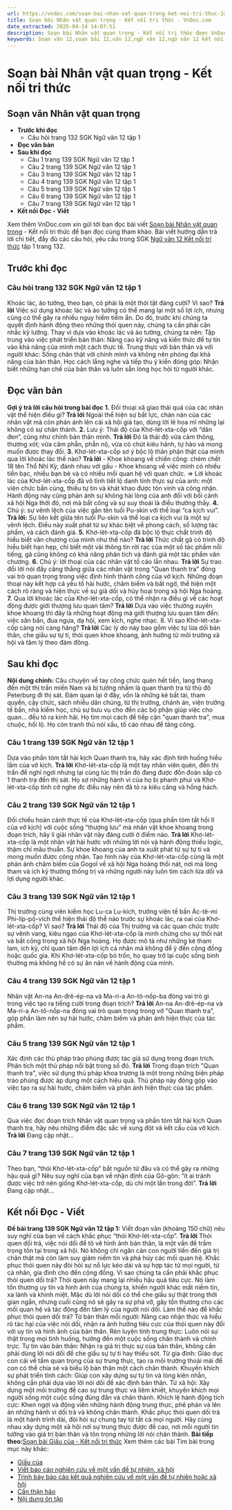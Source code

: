 ```yaml
---
url: https://vndoc.com/soan-bai-nhan-vat-quan-trong-ket-noi-tri-thuc-322081
title: Soạn bài Nhân vật quan trọng - Kết nối tri thức - VnDoc.com
date_extracted: 2025-04-14 14:07:51
description: Soạn bài Nhân vật quan trọng - Kết nối tri thức được VnDoc.com sưu tầm và xin gửi tới bạn đọc cùng tham khảo.
keywords: Soạn văn 12,soạn bài 12,văn 12,ngữ văn 12,ngữ văn 12 kết nối tri thức,soạn ngữ văn 12,giải ngữ văn 12,soạn văn 12 kết nối tri thức,soạn văn 12 kết nối tri thức ngắn nhất,văn 12 kết nối tri thức,soạn văn 12 tập 1 trang 132 Kết nối tri thức,Soạn bài Nhân vật quan trọng Kết nối tri thức,Soạn bài Nhân vật quan trọng,Soạn bài Nhân vật quan trọng ngắn nhất,Soạn văn Nhân vật quan trọng,Nhân vật quan trọng,soạn văn 12 tập 1 trang 132
---
```


# Soạn bài Nhân vật quan trọng - Kết nối tri thức
## Soạn văn Nhân vật quan trọng
  * **Trước khi đọc**
    * Câu hỏi trang 132 SGK Ngữ văn 12 tập 1
  * **Đọc văn bản**
  * **Sau khi đọc**
    * Câu 1 trang 139 SGK Ngữ văn 12 tập 1
    * Câu 2 trang 139 SGK Ngữ văn 12 tập 1
    * Câu 3 trang 139 SGK Ngữ văn 12 tập 1
    * Câu 4 trang 139 SGK Ngữ văn 12 tập 1
    * Câu 5 trang 139 SGK Ngữ văn 12 tập 1
    * Câu 6 trang 139 SGK Ngữ văn 12 tập 1
    * Câu 7 trang 139 SGK Ngữ văn 12 tập 1
  * **Kết nối Đọc - Viết**

Xem thêm
VnDoc.com xin gửi tới bạn đọc bài viết [Soạn bài Nhân vật quan trọng](<https://vndoc.com/soan-bai-nhan-vat-quan-trong-ket-noi-tri-thuc-322081>) \- Kết nối tri thức để bạn đọc cùng tham khảo. Bài viết hướng dẫn trả lời chi tiết, đầy đủ các câu hỏi, yêu cầu trong SGK [Ngữ văn 12 Kết nối tri thức](<https://vndoc.com/soan-van-12-ket-noi-tri-thuc>) tập 1 trang 132.
## Trước khi đọc
### Câu hỏi trang 132 SGK Ngữ văn 12 tập 1
Khoác lác, ảo tưởng, theo bạn, có phải là một thói tật đáng cười? Vì sao?
**Trả lời**
Việc sử dụng khoác lác và ảo tưởng có thể mang lại một số lợi ích, nhưng cũng có thể gây ra nhiều nguy hiểm tiềm ẩn. Do đó, trước khi chúng ta quyết định hành động theo những thói quen này, chúng ta cần phải cân nhắc kỹ lưỡng. Thay vì dựa vào khoác lác và ảo tưởng, chúng ta nên: Tập trung vào việc phát triển bản thân: Nâng cao kỹ năng và kiến thức để tự tin vào khả năng của mình một cách thực tế. Trung thực với bản thân và với người khác: Sống chân thật với chính mình và không nên phóng đại khả năng của bản thân. Học cách lắng nghe và tiếp thu ý kiến đóng góp: Nhận biết những hạn chế của bản thân và luôn sẵn lòng học hỏi từ người khác.
## Đọc văn bản
**Gợi ý trả lời câu hỏi trong bài đọc**
**1.** Đối thoại xã giao thái quá của các nhân vật thể hiện điều gì?
**Trả lời**
Ngoài thể hiện sự bất lực, chán nản của các nhân vật mà còn phản ánh lên cái xã hội giả tạo, dùng lời lẽ hoa mĩ những lại không có sự chân thành.
**2.** Lưu ý: Thái độ của Khơ-lét-xta-cốp với “dân đen”, cũng như chính bản thân mình.
**Trả lời**
Đó là thái độ vừa cảm thông, thương xót; vừa căm phẫn, phẫn nộ, vừa có chút kiêu hãnh, tự hào và mong muốn được thay đổi.
**3.** Khơ-lét-xta-cốp sơ ý bộc lộ thân phận thật của mình qua lời khoác lác thế nào?
**Trả lời**
\- Khoe khoang về chiến công: chém chết 18 tên Thổ Nhĩ Kỳ, đánh nhau với gấu
\- Khoe khoang về việc mình có nhiều tiền bạc, nhiều bạn bè và có nhiều mối quan hệ với quan chức.
=> Lời khoác lác của Khơ-lét-xta-cốp đã vô tình tiết lộ danh tính thực sự của anh: một viên chức bần cùng, thiếu tự tin và khát khao được tôn vinh và công nhận. Hành động này cũng phản ánh sự không hài lòng của anh đối với bối cảnh xã hội Nga thời đó, nơi mà bất công và sự suy thoái là điều thường thấy.
**4.** Chú ý: sự vênh lệch của việc gắn tên tuổi Pu-skin với thể loại “ca kịch vui”.
**Trả lời:**
Sự liên kết giữa tên tuổi Pu-skin và thể loại ca kịch vui là một sự vênh lệch. Điều này xuất phát từ sự khác biệt về phong cách, số lượng tác phẩm, và cách đánh giá.
**5.** Khơ-lét-xta-cốp đã bộc lộ thực chất trình độ hiểu biết văn chương của mình như thế nào?
**Trả lời**
Thức chất gã có trình độ hiểu biết hạn hẹp, chỉ biết một vài thông tin rời rạc của một số tác phẩm nổi tiếng, gã cũng không có khả năng phân tích và đánh giá một tác phẩm văn chương.
**6.** Chú ý: lời thoại của các nhân vật tố cáo lẫn nhau.
**Trả lời**
Sự trao đổi lời nói đầy căng thẳng giữa các nhân vật trong "Quan thanh tra" đóng vai trò quan trọng trong việc định hình thành công của vở kịch. Những đoạn thoại này kết hợp cả yếu tố hài hước, châm biếm và bất ngờ, thể hiện một cách rõ ràng và hiện thực về sự giả dối và hủy hoại trong xã hội Nga hoàng.
**7.** Qua lời khoác lác của Khơ-lét-xta-cốp, có thể nhận ra điều gì về các hoạt động được giới thượng lưu quan tâm?
**Trả lời**
Dựa vào việc thường xuyên khoe khoang thì đây là những hoạt động mà giới thượng lưu quan tâm đến: việc săn bắn, đua ngựa, dạ hội, xem kịch, nghe nhạc.
8\. Vì sao Khơ-lét-xta-cốp càng nói càng hăng?
**Trả lời**
Các lý do này bao gồm việc tự lừa dối bản thân, che giấu sự tự ti, thói quen khoe khoang, ảnh hưởng từ môi trường xã hội và tâm lý theo đám đông.
## Sau khi đọc
**Nội dung chính:** Câu chuyện về tay công chức quèn hết tiền, lang thang đến một thị trấn miền Nam và bị tưởng nhầm là quan thanh tra từ thủ đô Peterburg đi thị sát. Đám quan lại ở đây, vốn là những kẻ bất tài, tham quyền, cậy chức, sách nhiễu dân chúng, từ thị trưởng, chánh án, viện trưởng tế bần, nhà kiểm học, chủ sự bưu vụ cho đến các bộ phận giúp việc cho quan... đều tỏ ra kinh hãi. Họ tìm mọi cách để tiếp cận "quan thanh tra", mua chuộc, hối lộ. Họ còn tranh thủ nói xấu, tố cáo nhau để tâng công.
### Câu 1 trang 139 SGK Ngữ văn 12 tập 1
Dựa vào phần tóm tắt hài kịch Quan thanh tra, hãy xác định tình huống hiểu lầm của vở kịch.
**Trả lời**
Khơ-lét-xta-cốp là một tay nhân viên quèn, đến thị trấn để nghỉ ngơi nhưng lại cùng lúc thị trấn đó đang được đồn đoán sắp có 1 thanh tra đến thị sát. Họ sợ những hành vi của họ bị phanh phui và Khơ-lét-xta-cốp tình cờ nghe đc điều này nên đã tỏ ra kiêu căng và hống hách.
### Câu 2 trang 139 SGK Ngữ văn 12 tập 1
Đối chiếu hoàn cảnh thực tế của Khơ-lét-xta-cốp \(qua phần tóm tắt hồi II của vở kịch\) với cuộc sống “thượng lưu” mà nhân vật khoe khoang trong đoạn trích, hãy lí giải nhân vật này đáng cười ở điểm nào.
**Trả lời**
Khơ-lét-xta-cốp là một nhân vật hài hước với những lời nói và hành động thiếu logic, thậm chí mâu thuẫn. Sự khoe khoang của anh ta xuất phát từ sự tự ti và mong muốn được công nhận. Tạo hình này của Khơ-lét-xta-cốp cũng là một phản ánh châm biếm của Gogol về xã hội Nga hoàng thối nát, nơi mà lòng tham và ích kỷ thường thống trị và những người này luôn tìm cách lừa dối và lợi dụng người khác.
### Câu 3 trang 139 SGK Ngữ văn 12 tập 1
Thị trưởng cùng viên kiểm học Lu-ca Lu-kích, trưởng viện tế bần Ác-tê-mi Phi-líp-pô-vích thể hiện thái độ thể nào trước sự khoác lác, ra oai của Khơ-lét-xta-cốp? Vì sao?
**Trả lời**
Thái độ của Thị trưởng và các quan chức trước sự vênh vang, kiêu ngạo của Khơ-lét-xta-cốp là minh chứng cho sự thối nát và bất công trong xã hội Nga hoàng. Họ được mô tả như những kẻ tham lam, ích kỷ, chỉ quan tâm đến lợi ích cá nhân mà không để ý đến cộng đồng hoặc quốc gia. Khi Khơ-lét-xta-cốp bỏ trốn, họ quay trở lại cuộc sống bình thường mà không hề có sự ăn năn về hành động của mình.
### Câu 4 trang 139 SGK Ngữ văn 12 tập 1
Nhân vật An-na An-đrê-ép-na và Ma-ri-a An-tô-nốp-ba đóng vai trò gì trong việc tạo ra tiếng cười trong đoạn trích?
**Trả lời**
An-na An-đrê-ép-na và Ma-ri-a An-tô-nốp-na đóng vai trò quan trọng trong vở "Quan thanh tra", góp phần làm nên sự hài hước, châm biếm và phản ánh hiện thực của tác phẩm.
### Câu 5 trang 139 SGK Ngữ văn 12 tập 1
Xác định các thủ pháp trào phúng được tác giả sử dụng trong đoạn trích. Phân tích một thủ pháp nổi bật trong số đó.
**Trả lời**
Trong đoạn trích "Quan thanh tra", việc sử dụng thủ pháp khoa trương là một trong những biện pháp trào phúng được áp dụng một cách hiệu quả. Thủ pháp này đóng góp vào việc tạo ra sự hài hước, châm biếm và phản ánh hiện thực của tác phẩm.
### Câu 6 trang 139 SGK Ngữ văn 12 tập 1
Qua việc đọc đoạn trích Nhân vật quan trọng và phần tóm tắt hài kịch Quan thanh tra, hãy nêu những điểm đặc sắc về xung đột và kết cấu của vở kịch.
**Trả lời**
Đang cập nhật...
### Câu 7 trang 139 SGK Ngữ văn 12 tập 1
Theo bạn, “thói Khơ-lét-xta-cốp” bắt nguồn từ đâu và có thể gây ra những hậu quả gì? Nêu suy nghĩ của bạn về nhận định của Gô-gôn: “ít ai tránh được việc trở nên giống Khơ-lét-xta-cốp, dù chỉ một lần trong đời”.
**Trả lời**
Đang cập nhật...
## Kết nối Đọc - Viết
**Đề bài trang 139 SGK Ngữ văn 12 tập 1:** Viết đoạn văn \(khoảng 150 chữ\) nêu suy nghĩ của bạn về cách khắc phục “thói Khơ-lét-xta-cốp”.
**Trả lời**
Thói quen dối trá, việc nói dối để tô vẽ hình ảnh bản thân, là một vấn đề trầm trọng tồn tại trong xã hội. Nó không chỉ ngăn cản con người tiến đến giá trị chân thật mà còn làm suy giảm niềm tin và phá hủy các mối quan hệ. Khắc phục thói quen này đòi hỏi sự nỗ lực kéo dài và sự hợp tác từ mọi người, từ cá nhân, gia đình cho đến cộng đồng. Vì sao chúng ta cần phải khắc phục thói quen dối trá? Thói quen này mang lại nhiều hậu quả tiêu cực. Nó làm tổn thương uy tín và hình ảnh của chúng ta, khiến người khác mất niềm tin, xa lánh và khinh miệt. Mặc dù lời nói dối có thể che giấu sự thật trong thời gian ngắn, nhưng cuối cùng nó sẽ gây ra sự phá vỡ, gây tổn thương cho các mối quan hệ và tác động đến tâm lý của người nói dối. Làm thế nào để khắc phục thói quen dối trá? Từ bản thân mỗi người: Nâng cao nhận thức và hiểu rõ tác hại của việc nói dối, nhận ra ảnh hưởng tiêu cực của thói quen này đối với uy tín và hình ảnh của bản thân. Rèn luyện tính trung thực: Luôn nói sự thật trong mọi tình huống, hướng đến một cuộc sống chân thành và chính trực. Tự tin vào bản thân: Nhận ra giá trị thực sự của bản thân, không cần phải dùng lời nói dối để che giấu sự tự ti hay thiếu sót. Từ gia đình: Giáo dục con cái về tầm quan trọng của sự trung thực, tạo ra môi trường thoải mái để con có thể chia sẻ và biểu lộ bản thân một cách chân thành. Khuyến khích sự phát triển tính cách: Giúp con xây dựng sự tự tin và lòng kiên nhẫn, không cần phải dựa vào lời nói dối để xác định bản thân. Từ xã hội: Xây dựng một môi trường đề cao sự trung thực và liêm khiết, khuyến khích mọi người sống một cuộc sống đúng đắn và chân thành. Khích lệ hành động tích cực: Khen ngợi và động viên những hành động trung thực, phê phán và lên án những hành vi dối trá và không chân thành. Khắc phục thói quen dối trá là một hành trình dài, đòi hỏi sự chung tay từ tất cả mọi người. Hãy cùng nhau xây dựng một xã hội nơi sự trung thực được đề cao, nơi mỗi người tin tưởng vào giá trị bản thân và tôn trọng những lời nói chân thành.
**Bài tiếp theo:**[Soạn bài Giấu của - Kết nối tri thức](<https://vndoc.com/soan-bai-giau-cua-ket-noi-tri-thuc-322084>)
Xem thêm các bài Tìm bài trong mục này khác:
  * [Giấu của](</soan-bai-giau-cua-ket-noi-tri-thuc-322084>)
  * [Viết báo cáo nghiên cứu về một vấn đề tự nhiên, xã hội](</soan-bai-viet-bao-cao-nghien-cuu-ve-mot-van-de-tu-nhien-xa-hoi-lop-12-ket-noi-tri-thuc-322086>)
  * [Trình bày báo cáo kết quả nghiên cứu về một vấn đề tự nhiên hoặc xã hội](</soan-bai-trinh-bay-bao-cao-ket-qua-nghien-cuu-ve-mot-van-de-tu-nhien-hoac-xa-hoi-ket-noi-tri-thuc-322090>)
  * [Cẩn thận hão](</soan-bai-can-than-hao-ket-noi-tri-thuc-322091>)
  * [Nội dung ôn tập](</soan-bai-on-tap-hoc-ki-1-lop-12-ket-noi-tri-thuc-322093>)

